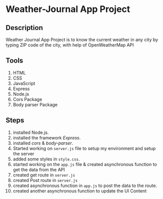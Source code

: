 # Weather-Journal App Project

## Description

Weather Journal App Project is to know the current weather in any city by typing ZIP code of the city, with help of OpenWeatherMap API

## Tools

1. HTML
2. CSS
3. JavaScript
4. Express
5. Node.js
6. Cors Package
7. Body parser Package

## Steps

1. installed Node.js.
2. installed the framework _Express_.
3. installed _cors_ & _body-parser_.
4. Started working on `server.js` file to setup my environment and setup the server
5. added some styles in `style.css`.
6. started working on the `app.js` file & created asynchronous function to get the data from the API
7. created get route in `server.js`
8. created Post route in `server.js`
9. created asynchronous function in `app.js` to post the data to the route.
10. created another asynchronous function to update the UI Content
